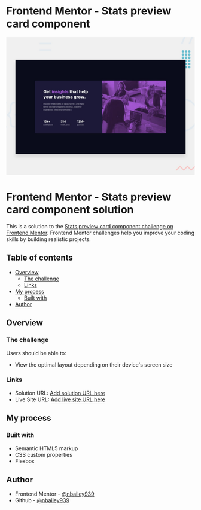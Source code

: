 # Frontend Mentor - Stats preview card component

![Design preview for the Stats preview card component coding challenge](./design/desktop-preview.jpg)

# Frontend Mentor - Stats preview card component solution

This is a solution to the [Stats preview card component challenge on Frontend Mentor](https://www.frontendmentor.io/challenges/stats-preview-card-component-8JqbgoU62). Frontend Mentor challenges help you improve your coding skills by building realistic projects.

## Table of contents

- [Overview](#overview)
  - [The challenge](#the-challenge)
  - [Links](#links)
- [My process](#my-process)
  - [Built with](#built-with)
- [Author](#author)

## Overview

### The challenge

Users should be able to:

- View the optimal layout depending on their device's screen size

### Links

- Solution URL: [Add solution URL here](https://github.com/nbailey939/stats-preview)
- Live Site URL: [Add live site URL here](https://nbailey939.github.io/stats-preview/)

## My process

### Built with

- Semantic HTML5 markup
- CSS custom properties
- Flexbox

## Author

- Frontend Mentor - [@nbailey939](https://www.frontendmentor.io/profile/nbailey939)
- Github - [@nbailey939](https://www.twitter.com/yourusername)
